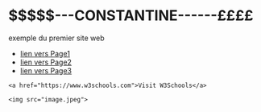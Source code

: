<!DOCTYPE html>
<html>
<head>
    <meta charset="UTF-8">
    <title>Mon Premier site web</title>
</head>
<body>
    <h1>$$$$$---CONSTANTINE------££££</h1>
    <p>exemple du premier site web</p>
    <!--Conmentaire : division -->
    <div>
        <!-- liste -->
        <ul>
            <li>
                <a href="Page1.html">lien vers Page1</a>
            </li>
            <li>
                <a href="Page2.html">lien vers Page2</a>
            </li>
            <li>
                <a href="Page3.html">lien vers Page3</a>
            </li>
        </ul>
    </div>

    <a href="https://www.w3schools.com">Visit W3Schools</a>

    <img src="image.jpeg">
</body>
</html>
